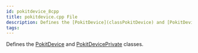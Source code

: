 ```yaml
---
id: pokitdevice_8cpp
title: pokitdevice.cpp File
description: Defines the [PokitDevice](classPokitDevice) and [PokitDevicePrivate](classPokitDevicePrivate) classes.
tags:
---
```

Defines the [PokitDevice](classPokitDevice) and [PokitDevicePrivate](classPokitDevicePrivate) classes.




